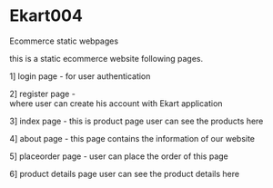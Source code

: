 # Ekart004
Ecommerce static webpages

 this is a static ecommerce website following pages.
 
 1] login page -
     for user authentication
     
 2] register page -   
     where user can create his account with Ekart application
     
3] index page -
    this is product page user can see the products here 
    
4] about page -
    this page contains the information of our website
    
5] placeorder page -
    user can place the order of this page 
    
6] product details page 
    user can see the product details here  

    
   
